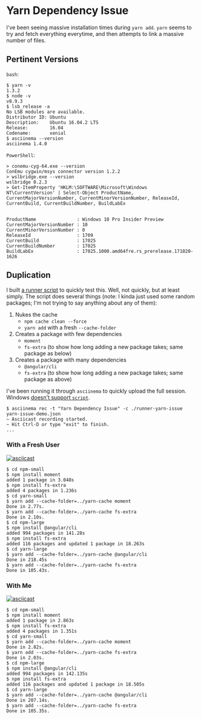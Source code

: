 # Yarn Dependency Issue

I've been seeing massive installation times during `yarn add`. `yarn` seems to try and fetch everything everytime, and then attempts to link a massive number of files.

## Pertinent Versions

`bash`:
```sh-session
$ yarn -v
1.3.2
$ node -v
v8.9.3
$ lsb_release -a
No LSB modules are available.
Distributor ID: Ubuntu
Description:    Ubuntu 16.04.2 LTS
Release:        16.04
Codename:       xenial
$ asciinema --version
asciinema 1.4.0
```

`PowerShell`:
```sh-session
> conemu-cyg-64.exe --version
ConEmu cygwin/msys connector version 1.2.2
> wslbridge.exe --version
wslbridge 0.2.3
> Get-ItemProperty 'HKLM:\SOFTWARE\Microsoft\Windows NT\CurrentVersion' | Select-Object ProductName, CurrentMajorVersionNumber, CurrentMinorVersionNumber, ReleaseId, CurrentBuild, CurrentBuildNumber, BuildLabEx


ProductName               : Windows 10 Pro Insider Preview
CurrentMajorVersionNumber : 10
CurrentMinorVersionNumber : 0
ReleaseId                 : 1709
CurrentBuild              : 17025
CurrentBuildNumber        : 17025
BuildLabEx                : 17025.1000.amd64fre.rs_prerelease.171020-1626
```

## Duplication

I built [a runner script](runner-yarn-issue) to quickly test this. Well, not quickly, but at least simply. The script does several things (note: I kinda just used some random packages; I'm not trying to say anything about any of them):

1. Nukes the cache
    * `npm cache clean --force`
    * `yarn add` with a fresh `--cache-folder`
2. Creates a package with few dependencies
    * `moment`
    * `fs-extra` (to show how long adding a new package takes; same package as below)
3. Creates a package with many dependencies
    * `@angular/cli`
    * `fs-extra` (to show how long adding a new package takes; same package as above)

I've been running it through `asciinema` to quickly upload the full session. Windows [doesn't support `script`](https://github.com/Microsoft/WSL/issues/2053).

```sh-session
$ asciinema rec -t "Yarn Dependency Issue" -c ./runner-yarn-issue yarn-issue-demo.json
~ Asciicast recording started.
~ Hit Ctrl-D or type "exit" to finish.
...
```

### With a Fresh User

[![asciicast](https://asciinema.org/a/jy6qA1Q1I8cUmQAhjde1uss2Q.png)](https://asciinema.org/a/jy6qA1Q1I8cUmQAhjde1uss2Q)

```sh-session
$ cd npm-small
$ npm install moment
added 1 package in 3.048s
$ npm install fs-extra
added 4 packages in 1.236s
$ cd yarn-small
$ yarn add --cache-folder=../yarn-cache moment
Done in 2.77s.
$ yarn add --cache-folder=../yarn-cache fs-extra
Done in 2.10s.
$ cd npm-large
$ npm install @angular/cli
added 994 packages in 141.28s
$ npm install fs-extra
added 116 packages and updated 1 package in 18.263s
$ cd yarn-large
$ yarn add --cache-folder=../yarn-cache @angular/cli
Done in 218.45s
$ yarn add --cache-folder=../yarn-cache fs-extra
Done in 105.43s.
```

### With Me

[![asciicast](https://asciinema.org/a/2jRaoMAG7ZncFuwEg8TUkpZ0p.png)](https://asciinema.org/a/2jRaoMAG7ZncFuwEg8TUkpZ0p)

```sh-session
$ cd npm-small
$ npm install moment
added 1 package in 2.863s
$ npm install fs-extra
added 4 packages in 1.351s
$ cd yarn-small
$ yarn add --cache-folder=../yarn-cache moment
Done in 2.82s.
$ yarn add --cache-folder=../yarn-cache fs-extra
Done in 2.03s.
$ cd npm-large
$ npm install @angular/cli
added 994 packages in 142.135s
$ npm install fs-extra
added 116 packages and updated 1 package in 18.505s
$ cd yarn-large
$ yarn add --cache-folder=../yarn-cache @angular/cli
Done in 207.14s.
$ yarn add --cache-folder=../yarn-cache fs-extra
Done in 105.35s.
```
